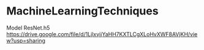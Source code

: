 # MachineLearningTechniques
Model
ResNet.h5
https://drive.google.com/file/d/1LjlxvjjYaHH7KXTLCgXLoHvXWF8AVjKH/view?usp=sharing
